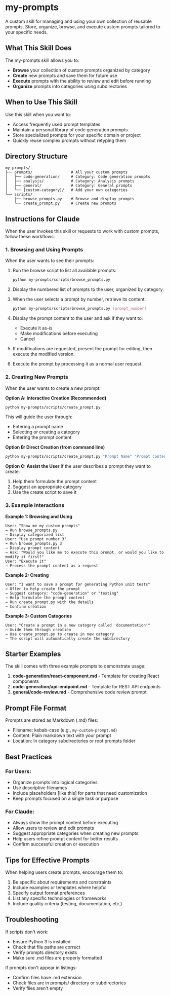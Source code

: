 # my-prompts

A custom skill for managing and using your own collection of reusable prompts. Store, organize, browse, and execute custom prompts tailored to your specific needs.

## What This Skill Does

The my-prompts skill allows you to:
- **Browse** your collection of custom prompts organized by category
- **Create** new prompts and save them for future use
- **Execute** prompts with the ability to review and edit before running
- **Organize** prompts into categories using subdirectories

## When to Use This Skill

Use this skill when you want to:
- Access frequently used prompt templates
- Maintain a personal library of code generation prompts
- Store specialized prompts for your specific domain or project
- Quickly reuse complex prompts without retyping them

## Directory Structure

```
my-prompts/
├── prompts/                 # All your custom prompts
│   ├── code-generation/     # Category: Code generation prompts
│   ├── analysis/            # Category: Analysis prompts
│   ├── general/             # Category: General prompts
│   └── [custom-category]/   # Add your own categories
└── scripts/
    ├── browse_prompts.py    # Browse and display prompts
    └── create_prompt.py     # Create new prompts
```

## Instructions for Claude

When the user invokes this skill or requests to work with custom prompts, follow these workflows:

### 1. Browsing and Using Prompts

When the user wants to see their prompts:

1. Run the browse script to list all available prompts:
   ```bash
   python my-prompts/scripts/browse_prompts.py
   ```

2. Display the numbered list of prompts to the user, organized by category.

3. When the user selects a prompt by number, retrieve its content:
   ```bash
   python my-prompts/scripts/browse_prompts.py [prompt_number]
   ```

4. Display the prompt content to the user and ask if they want to:
   - Execute it as-is
   - Make modifications before executing
   - Cancel

5. If modifications are requested, present the prompt for editing, then execute the modified version.

6. Execute the prompt by processing it as a normal user request.

### 2. Creating New Prompts

When the user wants to create a new prompt:

**Option A: Interactive Creation (Recommended)**
```bash
python my-prompts/scripts/create_prompt.py
```
This will guide the user through:
- Entering a prompt name
- Selecting or creating a category
- Entering the prompt content

**Option B: Direct Creation (from command line)**
```bash
python my-prompts/scripts/create_prompt.py "Prompt Name" "Prompt content here" "category-name"
```

**Option C: Assist the User**
If the user describes a prompt they want to create:
1. Help them formulate the prompt content
2. Suggest an appropriate category
3. Use the create script to save it

### 3. Example Interactions

**Example 1: Browsing and Using**
```
User: "Show me my custom prompts"
→ Run browse_prompts.py
→ Display categorized list
User: "Use prompt number 3"
→ Run browse_prompts.py 3
→ Display prompt content
→ Ask: "Would you like me to execute this prompt, or would you like to modify it first?"
User: "Execute it"
→ Process the prompt content as a request
```

**Example 2: Creating**
```
User: "I want to save a prompt for generating Python unit tests"
→ Offer to help create the prompt
→ Suggest category: "code-generation" or "testing"
→ Help formulate the prompt content
→ Run create_prompt.py with the details
→ Confirm creation
```

**Example 3: Custom Categories**
```
User: "Create a prompt in a new category called 'documentation'"
→ Guide them through creation
→ Use create_prompt.py to create in new category
→ The script will automatically create the subdirectory
```

## Starter Examples

The skill comes with three example prompts to demonstrate usage:

1. **code-generation/react-component.md** - Template for creating React components
2. **code-generation/api-endpoint.md** - Template for REST API endpoints
3. **general/code-review.md** - Comprehensive code review prompt

## Prompt File Format

Prompts are stored as Markdown (.md) files:
- Filename: kebab-case (e.g., `my-custom-prompt.md`)
- Content: Plain markdown text with your prompt
- Location: In category subdirectories or root prompts folder

## Best Practices

### For Users:
- Organize prompts into logical categories
- Use descriptive filenames
- Include placeholders [like this] for parts that need customization
- Keep prompts focused on a single task or purpose

### For Claude:
- Always show the prompt content before executing
- Allow users to review and edit prompts
- Suggest appropriate categories when creating new prompts
- Help users refine prompt content for better results
- Confirm successful creation or execution

## Tips for Effective Prompts

When helping users create prompts, encourage them to:
1. Be specific about requirements and constraints
2. Include examples or templates where helpful
3. Specify output format preferences
4. List any specific technologies or frameworks
5. Include quality criteria (testing, documentation, etc.)

## Troubleshooting

If scripts don't work:
- Ensure Python 3 is installed
- Check that file paths are correct
- Verify prompts directory exists
- Make sure .md files are properly formatted

If prompts don't appear in listings:
- Confirm files have .md extension
- Check files are in prompts/ directory or subdirectories
- Verify files aren't empty
